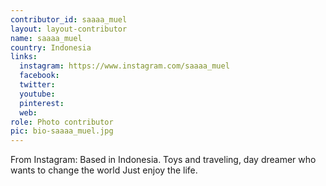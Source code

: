 ```yaml
---
contributor_id: saaaa_muel
layout: layout-contributor
name: saaaa_muel
country: Indonesia
links:
  instagram: https://www.instagram.com/saaaa_muel
  facebook:
  twitter: 
  youtube:
  pinterest: 
  web: 
role: Photo contributor
pic: bio-saaaa_muel.jpg
---
```

From Instagram: Based in Indonesia. Toys and traveling, day dreamer who wants to change the world Just enjoy the life.

